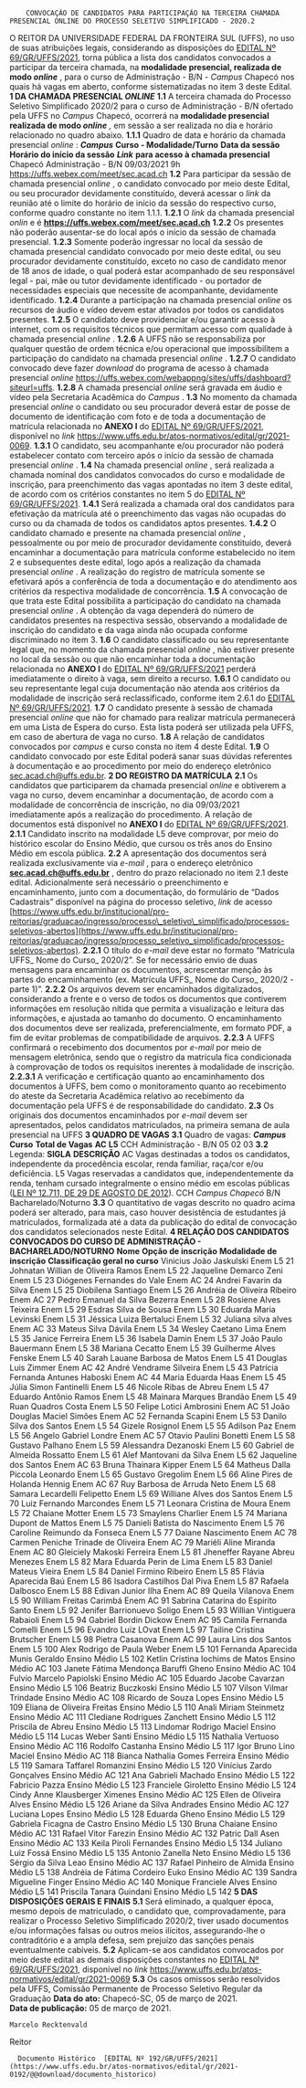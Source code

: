         CONVOCAÇÃO DE CANDIDATOS PARA PARTICIPAÇÃO NA TERCEIRA CHAMADA PRESENCIAL ONLINE DO PROCESSO SELETIVO SIMPLIFICADO - 2020.2  

 O REITOR DA UNIVERSIDADE FEDERAL DA FRONTEIRA SUL (UFFS), no uso de suas atribuições legais, considerando as disposições do [EDITAL Nº 69/GR/UFFS/2021](https://www.uffs.edu.br/atos-normativos/edital/gr/2021-0069), torna pública a lista dos candidatos convocados a participar da terceira chamada, na **modalidade presencial, realizada de modo  *online***  , para o curso de Administração - B/N - *Campus*  Chapecó nos quais há vagas em aberto, conforme sistematizadas no item 3 deste Edital.  **1 DA CHAMADA PRESENCIAL *ONLINE***  **1.1**  A terceira chamada do Processo Seletivo Simplificado 2020/2 para o curso de Administração - B/N ofertado pela UFFS no *Campus*  Chapecó, ocorrerá na **modalidade presencial realizada de modo *online***  *,* em sessão a ser realizada no dia e horário relacionado no quadro abaixo. **1.1.1**  Quadro de data e horário da chamada presencial  *online* :      ***Campus***    **Curso - Modalidade/Turno**   **Data da sessão**   **Horário do início da sessão**    ***Link***   **para acesso à chamada presencial**     Chapecó   Administração - B/N   09/03/2021   9h   https://uffs.webex.com/meet/sec.acad.ch     **1.2**  Para participar da sessão de chamada presencial *online* , o candidato convocado por meio deste Edital, ou seu procurador devidamente constituído, deverá acessar o *link* da reunião até o limite do horário de início da sessão do respectivo curso, conforme quadro constante no item 1.1.1. **1.2.1**  O *link*  da chamada presencial *onlin* e é **https://uffs.webex.com/meet/sec.acad.ch** **1.2.2**  Os presentes não poderão ausentar-se do local após o início da sessão de chamada presencial. **1.2.3**  Somente poderão ingressar no local da sessão de chamada presencial candidato convocado por meio deste edital, ou seu procurador devidamente constituído, exceto no caso de candidato menor de 18 anos de idade, o qual poderá estar acompanhado de seu responsável legal - pai, mãe ou tutor devidamente identificado - ou portador de necessidades especiais que necessite de acompanhante, devidamente identificado. **1.2.4**  Durante a participação na chamada presencial *online* os recursos de áudio e vídeo devem estar ativados por todos os candidatos presentes. **1.2.5**  O candidato deve providenciar e/ou garantir acesso à internet, com os requisitos técnicos que permitam acesso com qualidade à chamada presencial *online* . **1.2.6**  A UFFS não se responsabiliza por qualquer questão de ordem técnica e/ou operacional que impossibilitem a participação do candidato na chamada presencial *online* . **1.2.7**  O candidato convocado deve fazer *download* do programa de acesso à chamada presencial *online* https://uffs.webex.com/webappng/sites/uffs/dashboard?siteurl=uffs. **1.2.8**  A chamada presencial *online* será gravada em áudio e vídeo pela Secretaria Acadêmica do *Campus* . **1.3**  No momento da chamada presencial *online* o candidato ou seu procurador deverá estar de posse de documento de identificação com foto e de toda a documentação de matrícula relacionada no **ANEXO I**  do [EDITAL Nº 69/GR/UFFS/2021](https://www.uffs.edu.br/atos-normativos/edital/gr/2021-0069), disponível no *link* <https://www.uffs.edu.br/atos-normativos/edital/gr/2021-0069>. **1.3.1**  O candidato, seu acompanhante e/ou procurador não poderá estabelecer contato com terceiro após o início da sessão de chamada presencial *online* . **1.4**  Na chamada presencial *online* , será realizada a chamada nominal dos candidatos convocados do curso e modalidade de inscrição, para preenchimento das vagas apontadas no item 3 deste edital, de acordo com os critérios constantes no item 5 do [EDITAL Nº 69/GR/UFFS/2021](https://www.uffs.edu.br/atos-normativos/edital/gr/2021-0069). **1.4.1**  Será realizada a chamada oral dos candidatos para efetivação da matrícula até o preenchimento das vagas não ocupadas do curso ou da chamada de todos os candidatos aptos presentes. **1.4.2**  O candidato chamado e presente na chamada presencial *online* , pessoalmente ou por meio de procurador devidamente constituído, deverá encaminhar a documentação para matrícula conforme estabelecido no item 2 e subsequentes deste edital, logo após a realização da chamada presencial *online* . A realização do registro de matrícula somente se efetivará após a conferência de toda a documentação e do atendimento aos critérios da respectiva modalidade de concorrência. **1.5**  A convocação de que trata este Edital possibilita a participação do candidato na chamada presencial *online* . A obtenção da vaga dependerá do número de candidatos presentes na respectiva sessão, observando a modalidade de inscrição do candidato e da vaga ainda não ocupada conforme discriminado no item 3. **1.6**  O candidato classificado ou seu representante legal que, no momento da chamada presencial *online* , não estiver presente no local da sessão ou que não encaminhar toda a documentação relacionada no  **ANEXO I**  do [EDITAL Nº 69/GR/UFFS/2021](https://www.uffs.edu.br/atos-normativos/edital/gr/2021-0069) perderá imediatamente o direito à vaga, sem direito a recurso. **1.6.1**  O candidato ou seu representante legal cuja documentação não atenda aos critérios da modalidade de inscrição será reclassificado, conforme item 2.6.1 do [EDITAL Nº 69/GR/UFFS/2021](https://www.uffs.edu.br/atos-normativos/edital/gr/2021-0069). **1.7**  O candidato presente à sessão de chamada presencial *online* que não for chamado para realizar matrícula permanecerá em uma Lista de Espera do curso. Esta lista poderá ser utilizada pela UFFS, em caso de abertura de vaga no curso. **1.8**  A relação de candidatos convocados por *campus*  e curso consta no item 4 deste Edital. **1.9**  O candidato convocado por este Edital poderá sanar suas dúvidas referentes à documentação e ao procedimento por meio do endereço eletrônico sec.acad.ch@uffs.edu.br.  **2 DO REGISTRO DA MATRÍCULA** **2.1**  Os candidatos que participarem da chamada presencial *online* e obtiverem a vaga no curso, devem encaminhar a documentação, de acordo com a modalidade de concorrência de inscrição, no dia 09/03/2021 imediatamente após a realização do procedimento. A relação de documentos está disponível no **ANEXO I**  do [EDITAL Nº 69/GR/UFFS/2021](https://www.uffs.edu.br/atos-normativos/edital/gr/2021-0069). **2.1.1**  Candidato inscrito na modalidade L5 deve comprovar, por meio do histórico escolar do Ensino Médio, que cursou os três anos do Ensino Médio em escola pública. **2.2**  A apresentação dos documentos será realizada exclusivamente via *e-mail* , para o endereço eletrônico  **sec.acad.ch@uffs.edu.br** , dentro do prazo relacionado no item 2.1 deste edital. Adicionalmente será necessário o preenchimento e encaminhamento, junto com a documentação, do formulário de “Dados Cadastrais” disponível na página do processo seletivo, *link* de acesso [https://www.uffs.edu.br/institucional/pro-reitorias/graduacao/ingresso/processo\_seletivo\_simplificado/processos-seletivos-abertos](https://www.uffs.edu.br/institucional/pro-reitorias/graduacao/ingresso/processo_seletivo_simplificado/processos-seletivos-abertos). **2.2.1**  O título do  *e-mail*  deve estar no formato “Matrícula UFFS\_ Nome do Curso\_ 2020/2”. Se for necessário envio de duas mensagens para encaminhar os documentos, acrescentar menção às partes do encaminhamento (ex. Matrícula UFFS\_ Nome do Curso\_ 2020/2 - parte 1)”. **2.2.2**  Os arquivos devem ser encaminhados digitalizados, considerando a frente e o verso de todos os documentos que contiverem informações em resolução nítida que permita a visualização e leitura das informações, e ajustada ao tamanho do documento. O encaminhamento dos documentos deve ser realizada, preferencialmente, em formato PDF, a fim de evitar problemas de compatibilidade de arquivos. **2.2.3**  A UFFS confirmará o recebimento dos documentos por *e-mail*  por meio de mensagem eletrônica, sendo que o registro da matrícula fica condicionada à comprovação de todos os requisitos inerentes à modalidade de inscrição. **2.2.3.1**  A verificação e certificação quanto ao encaminhamento dos documentos à UFFS, bem como o monitoramento quanto ao recebimento do ateste da Secretaria Acadêmica relativo ao recebimento da documentação pela UFFS é de responsabilidade do candidato. **2.3**  Os originais dos documentos encaminhados por  *e-mail*  devem ser apresentados, pelos candidatos matriculados, na primeira semana de aula presencial na UFFS  **3 QUADRO DE VAGAS** **3.1**  Quadro de vagas:      ***Campus***    **Curso**   **Total de Vagas**   **AC**   **L5**     CCH   Administração - B/N   05   02   03     **3.2**  Legenda:     **SIGLA**   **DESCRIÇÃO**     AC   Vagas destinadas a todos os candidatos, independente da procedência escolar, renda familiar, raça/cor e/ou deficiência.     L5   Vagas reservadas a candidatos que, independentemente da renda, tenham cursado integralmente o ensino médio em escolas públicas ([LEI Nº 12.711, DE 29 DE AGOSTO DE 2012](http://www.planalto.gov.br/ccivil_03/_ato2011-2014/2012/lei/l12711.htm)).     CCH   *Campus Chapecó*     B/N   Bacharelado/Noturno     **3.3**  O quantitativo de vagas descrito no quadro acima poderá ser alterado, para mais, caso houver desistência de estudantes já matriculados, formalizada até a data da publicação do edital de convocação dos candidatos selecionados neste Edital.  **4 RELAÇÃO DOS CANDIDATOS CONVOCADOS DO CURSO DE ADMINISTRAÇÃO - BACHARELADO/NOTURNO**     **Nome**   **Opção de inscrição**   **Modalidade de inscrição**   **Classificação geral no curso**     Vinicius João Jaskulski   Enem   L5   21     Johnatan Willian de Oliveira Ramos   Enem   L5   22     Jaqueline Demarco Zeni   Enem   L5   23     Diógenes Fernandes do Vale   Enem   AC   24     Andrei Favarin da Silva   Enem   L5   25     Diobilena Santiago   Enem   L5   26     Andréia de Oliveira Ribeiro   Enem   AC   27     Pedro Emanuel da Silva Bezerra   Enem   L5   28     Rosiene Alves Teixeira   Enem   L5   29     Esdras Silva de Sousa   Enem   L5   30     Eduarda Maria Levinski   Enem   L5   31     Jéssica Luiza Bertaluci   Enem   L5   32     Juliana silva alves   Enem   AC   33     Mateus Silva Dávila   Enem   L5   34     Wesley Caetano Lima   Enem   L5   35     Janice Ferreira   Enem   L5   36     Isabela Damin   Enem   L5   37     João Paulo Bauermann   Enem   L5   38     Mariana Cecatto   Enem   L5   39     Guilherme Alves Fenske   Enem   L5   40     Sarah Lauane Barbosa de Matos   Enem   L5   41     Douglas Luis Zimmer   Enem   AC   42     André Vendrame Silveira   Enem   L5   43     Patrícia Fernanda Antunes Haboski   Enem   AC   44     Maria Eduarda Haas   Enem   L5   45     Júlia Simon Fantinelli   Enem   L5   46     Nicole Ribas de Abreu   Enem   L5   47     Eduardo Antônio Ramos   Enem   L5   48     Mainara Marques Brandão   Enem   L5   49     Ruan Quadros Costa   Enem   L5   50     Felipe Lotici Ambrosini   Enem   AC   51     João Douglas Maciel Simões   Enem   AC   52     Fernanda Scapini   Enem   L5   53     Danilo Silva dos Santos   Enem   L5   54     Gizele Rosignol   Enem   L5   55     Adilson Paz   Enem   L5   56     Angelo Gabriel Londre   Enem   AC   57     Otavio Paulini Bonetti   Enem   L5   58     Gustavo Palhano   Enem   L5   59     Alessandra Dezanoski   Enem   L5   60     Gabriel de Almeida Rossatto   Enem   L5   61     Alef Mantovani da Silva   Enem   L5   62     Jaqueline dos Santos   Enem   AC   63     Bruna Thainara Kipper   Enem   L5   64     Matheus Dalla Piccola Leonardo   Enem   L5   65     Gustavo Gregolim   Enem   L5   66     Aline Pires de Holanda Hennig   Enem   AC   67     Ruy Barbosa de Arruda Neto   Enem   L5   68     Samara Lecardelli Felipetto   Enem   L5   69     Williane Alves dos Santos   Enem   L5   70     Luiz Fernando Marcondes   Enem   L5   71     Leonara Cristina de Moura   Enem   L5   72     Chaiane Motter   Enem   L5   73     Smaylens Charlier   Enem   L5   74     Mariana Dupont de Mattos   Enem   L5   75     Danieli Batista do Nascimento   Enem   L5   76     Caroline Reimundo da Fonseca   Enem   L5   77     Daiane Nascimento   Enem   AC   78     Carmen Peniche Trinade de Oliveira   Enem   AC   79     Mariéli Aline Miranda   Enem   AC   80     Gleiciely Makoski Ferreira   Enem   L5   81     Jheneffer Rayane Abreu Menezes   Enem   L5   82     Mara Eduarda Perin de Lima   Enem   L5   83     Daniel Mateus Vieira   Enem   L5   84     Daniel Firmino Ribeiro   Enem   L5   85     Flávia Aparecida Baú   Enem   L5   86     Isadora Castilhos Dal Piva   Enem   L5   87     Rafaela Dalbosco   Enem   L5   88     Edivan Junior Ilha   Enem   AC   89     Queila Vilanova   Enem   L5   90     William Freitas Carimbá   Enem   AC   91     Sabrina Catarina do Espirito Santo   Enem   L5   92     Jenifer Barrionuevo Soligo   Enem   L5   93     Willian Vintiguera Rabaioli   Enem   L5   94     Gabriel Bordin Dickow   Enem   AC   95     Camila Fernanda Comelli   Enem   L5   96     Evandro Luiz LOvat   Enem   L5   97     Tailine Cristina Brutscher   Enem   L5   98     Pietra Casanova   Enem   AC   99     Laura Lins dos Santos   Enem   L5   100     Alex Rodrigo de Paula Weber   Enem   L5   101     Fernanda Aparecida Munis Geraldo   Ensino Médio   L5   102     Ketlin Cristina Iochims de Matos   Ensino Médio   AC   103     Janete Fátima Mendonça Baruffi Gheno   Ensino Médio   AC   104     Fulvio Marcelo Papiolski   Ensino Médio   AC   105     Eduardo Jacobe Cavarzan   Ensino Médio   L5   106     Beatriz Buczkoski   Ensino Médio   L5   107     Vilson Vilmar Trindade   Ensino Médio   AC   108     Ricardo de Souza Lopes   Ensino Médio   L5   109     Eliana de Oliveira Freitas   Ensino Médio   L5   110     Anali Miriam Steinmetz   Ensino Médio   AC   111     Clediane Rodrigues Zanchett   Ensino Médio   L5   112     Priscila de Abreu   Ensino Médio   L5   113     Lindomar Rodrigo Maciel   Ensino Médio   L5   114     Lucas Weber Santi   Ensino Médio   L5   115     Nathalia Vertuoso   Ensino Médio   AC   116     Rodolfo Castanha   Ensino Médio   L5   117     Igor Bruno Lino Maciel   Ensino Médio   AC   118     Bianca Nathalia Gomes Ferreira   Ensino Médio   L5   119     Samara Taffarel Romanzini   Ensino Médio   L5   120     Vinícius Zardo Gonçalves   Ensino Médio   AC   121     Ana Gabrieli Machado   Ensino Médio   L5   122     Fabricio Pazza   Ensino Médio   L5   123     Franciele Giroletto   Ensino Médio   L5   124     Cindy Anne Klausberger Ximenes   Ensino Médio   AC   125     Ellen de Oliveira Alves   Ensino Médio   L5   126     Ariane da Silva Andrades   Ensino Médio   AC   127     Luciana Lopes   Ensino Médio   L5   128     Eduarda Gheno   Ensino Médio   L5   129     Gabriela Ficagna de Castro   Ensino Médio   L5   130     Bruna Chaiane   Ensino Médio   AC   131     Rafael Vitor Farezin   Ensino Médio   AC   132     Patric Dall Asen   Ensino Médio   AC   133     Keila Piroli Fernandes   Ensino Médio   L5   134     Juliano Luiz Fossá   Ensino Médio   L5   135     Antonio Zanella Neto   Ensino Médio   L5   136     Sérgio da Silva Leao   Ensino Médio   AC   137     Rafael Pinheiro de Almida   Ensino Médio   L5   138     Andréia de Fátima Cordeiro Euko   Ensino Médio   AC   139     Sandra Migueline Finger   Ensino Médio   AC   140     Monique Franciele Alves   Ensino Médio   L5   141     Priscila Tanara Guindani   Ensino Médio   L5   142      **5 DAS DISPOSIÇÕES GERAIS E FINAIS** **5.1**  Será eliminado, a qualquer época, mesmo depois de matriculado, o candidato que, comprovadamente, para realizar o Processo Seletivo Simplificado 2020/2, tiver usado documentos e/ou informações falsas ou outros meios ilícitos, assegurando-lhe o contraditório e a ampla defesa, sem prejuízo das sanções penais eventualmente cabíveis. **5.2**  Aplicam-se aos candidatos convocados por meio deste edital as demais disposições constantes no [EDITAL Nº 69/GR/UFFS/2021](https://www.uffs.edu.br/atos-normativos/edital/gr/2021-0069), disponível no *link*  <https://www.uffs.edu.br/atos-normativos/edital/gr/2021-0069> **5.3**  Os casos omissos serão resolvidos pela UFFS, Comissão Permanente de Processo Seletivo Regular da Graduação        **Data do ato:** Chapecó-SC, 05 de março de 2021.   
 **Data de publicação:**  05 de março de 2021. 

    Marcelo Recktenvald   
 Reitor 

      Documento Histórico  [EDITAL Nº 192/GR/UFFS/2021](https://www.uffs.edu.br/atos-normativos/edital/gr/2021-0192/@@download/documento_historico)     
      